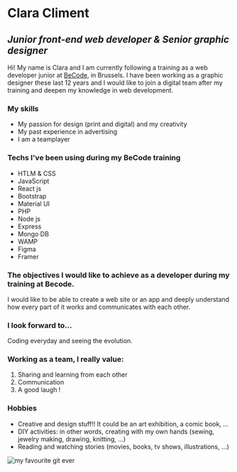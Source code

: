 # **Clara Climent**
## *Junior front-end web developer & Senior graphic designer*
Hi! My name is Clara and I am currently following a training as a web developer junior at [BeCode](https://becode.org/fr/apprendre/developpeur-web-junior/), in Brussels. I have been working as a graphic designer these last 12 years and I would like to join a digital team after my training and deepen my knowledge in web development. 

### My skills
* My passion for design (print and digital) and my creativity
* My past experience in advertising 
* I am a teamplayer

### Techs I've been using during my BeCode training
* HTLM & CSS
* JavaScript
* React js
* Bootstrap
* Material UI
* PHP
* Node js
* Express
* Mongo DB
* WAMP
* Figma
* Framer

### The objectives I would like to achieve as a developer during my training at Becode.
I would like to be able to create a web site or an app and deeply understand how every part of it works and communicates with each other. 

### I look forward to...
Coding everyday and seeing the evolution.

### Working as a team, I really value:
1. Sharing and learning from each other
2. Communication 
3. A good laugh !

### Hobbies
* Creative and design stuff!! It could be an art exhibition, a comic book, ...
* DIY activities: in other words, creating with my own hands (sewing, jewelry making, drawing, knitting, ...)
* Reading and watching stories (movies, books, tv shows, illustrations, ...)



![my favourite git ever](https://f.hellowork.com/blogdumoderateur/2013/02/nyan-cat-gif-1.gif)

